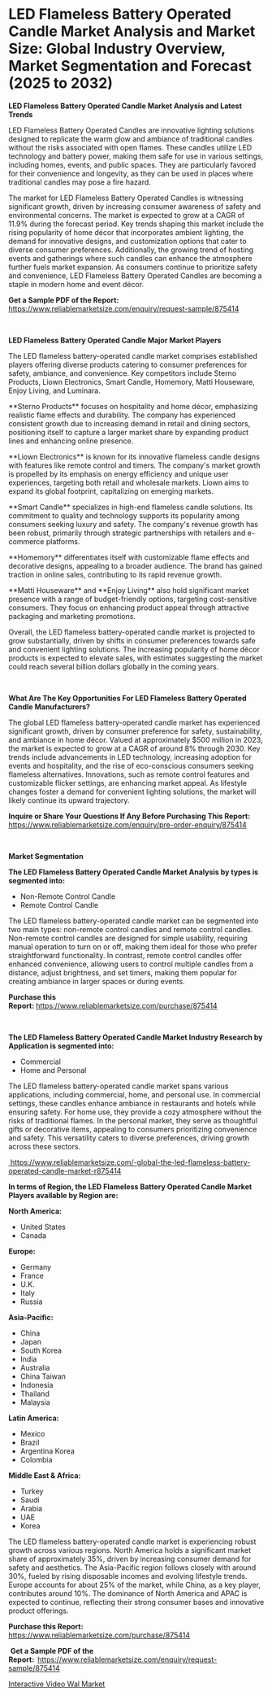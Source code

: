 <p><h1>LED Flameless Battery Operated Candle Market Analysis and Market Size: Global Industry Overview, Market Segmentation and Forecast (2025 to 2032)</h1></p><p><strong>LED Flameless Battery Operated Candle Market Analysis and Latest Trends</strong></p>
<p><p>LED Flameless Battery Operated Candles are innovative lighting solutions designed to replicate the warm glow and ambiance of traditional candles without the risks associated with open flames. These candles utilize LED technology and battery power, making them safe for use in various settings, including homes, events, and public spaces. They are particularly favored for their convenience and longevity, as they can be used in places where traditional candles may pose a fire hazard.</p><p>The market for LED Flameless Battery Operated Candles is witnessing significant growth, driven by increasing consumer awareness of safety and environmental concerns. The market is expected to grow at a CAGR of 11.9% during the forecast period. Key trends shaping this market include the rising popularity of home décor that incorporates ambient lighting, the demand for innovative designs, and customization options that cater to diverse consumer preferences. Additionally, the growing trend of hosting events and gatherings where such candles can enhance the atmosphere further fuels market expansion. As consumers continue to prioritize safety and convenience, LED Flameless Battery Operated Candles are becoming a staple in modern home and event décor.</p></p>
<p><strong>Get a Sample PDF of the Report:&nbsp;</strong> <a href="https://www.reliablemarketsize.com/enquiry/request-sample/875414?utm_campaign=3205&utm_medium=2&utm_source=Github&utm_content=ia&utm_term=21032025&utm_id=led-flameless-battery-operated-candle">https://www.reliablemarketsize.com/enquiry/request-sample/875414</a></p>
<p>&nbsp;</p>
<p><strong>LED Flameless Battery Operated Candle Major Market Players</strong></p>
<p><p>The LED flameless battery-operated candle market comprises established players offering diverse products catering to consumer preferences for safety, ambiance, and convenience. Key competitors include Sterno Products, Liown Electronics, Smart Candle, Homemory, Matti Houseware, Enjoy Living, and Luminara.</p><p>**Sterno Products** focuses on hospitality and home décor, emphasizing realistic flame effects and durability. The company has experienced consistent growth due to increasing demand in retail and dining sectors, positioning itself to capture a larger market share by expanding product lines and enhancing online presence.</p><p>**Liown Electronics** is known for its innovative flameless candle designs with features like remote control and timers. The company's market growth is propelled by its emphasis on energy efficiency and unique user experiences, targeting both retail and wholesale markets. Liown aims to expand its global footprint, capitalizing on emerging markets.</p><p>**Smart Candle** specializes in high-end flameless candle solutions. Its commitment to quality and technology supports its popularity among consumers seeking luxury and safety. The company's revenue growth has been robust, primarily through strategic partnerships with retailers and e-commerce platforms.</p><p>**Homemory** differentiates itself with customizable flame effects and decorative designs, appealing to a broader audience. The brand has gained traction in online sales, contributing to its rapid revenue growth.</p><p>**Matti Houseware** and **Enjoy Living** also hold significant market presence with a range of budget-friendly options, targeting cost-sensitive consumers. They focus on enhancing product appeal through attractive packaging and marketing promotions.</p><p>Overall, the LED flameless battery-operated candle market is projected to grow substantially, driven by shifts in consumer preferences towards safe and convenient lighting solutions. The increasing popularity of home décor products is expected to elevate sales, with estimates suggesting the market could reach several billion dollars globally in the coming years.</p></p>
<p>&nbsp;</p>
<p><strong>What Are The Key Opportunities For LED Flameless Battery Operated Candle Manufacturers?</strong></p>
<p><p>The global LED flameless battery-operated candle market has experienced significant growth, driven by consumer preference for safety, sustainability, and ambiance in home décor. Valued at approximately $500 million in 2023, the market is expected to grow at a CAGR of around 8% through 2030. Key trends include advancements in LED technology, increasing adoption for events and hospitality, and the rise of eco-conscious consumers seeking flameless alternatives. Innovations, such as remote control features and customizable flicker settings, are enhancing market appeal. As lifestyle changes foster a demand for convenient lighting solutions, the market will likely continue its upward trajectory.</p></p>
<p><strong>Inquire or Share Your Questions If Any Before Purchasing This Report:</strong> <a href="https://www.reliablemarketsize.com/enquiry/pre-order-enquiry/875414?utm_campaign=3205&utm_medium=2&utm_source=Github&utm_content=ia&utm_term=21032025&utm_id=led-flameless-battery-operated-candle">https://www.reliablemarketsize.com/enquiry/pre-order-enquiry/875414</a></p>
<p>&nbsp;</p>
<p><strong>Market Segmentation</strong></p>
<p><strong>The LED Flameless Battery Operated Candle Market Analysis by types is segmented into:</strong></p>
<p><ul><li>Non-Remote Control Candle</li><li>Remote Control Candle</li></ul></p>
<p><p>The LED flameless battery-operated candle market can be segmented into two main types: non-remote control candles and remote control candles. Non-remote control candles are designed for simple usability, requiring manual operation to turn on or off, making them ideal for those who prefer straightforward functionality. In contrast, remote control candles offer enhanced convenience, allowing users to control multiple candles from a distance, adjust brightness, and set timers, making them popular for creating ambiance in larger spaces or during events.</p></p>
<p><strong>Purchase this Report:&nbsp;</strong><a href="https://www.reliablemarketsize.com/purchase/875414?utm_campaign=3205&utm_medium=2&utm_source=Github&utm_content=ia&utm_term=21032025&utm_id=led-flameless-battery-operated-candle">https://www.reliablemarketsize.com/purchase/875414</a></p>
<p>&nbsp;</p>
<p><strong>The LED Flameless Battery Operated Candle Market Industry Research by Application is segmented into:</strong></p>
<p><ul><li>Commercial</li><li>Home and Personal</li></ul></p>
<p><p>The LED flameless battery-operated candle market spans various applications, including commercial, home, and personal use. In commercial settings, these candles enhance ambiance in restaurants and hotels while ensuring safety. For home use, they provide a cozy atmosphere without the risks of traditional flames. In the personal market, they serve as thoughtful gifts or decorative items, appealing to consumers prioritizing convenience and safety. This versatility caters to diverse preferences, driving growth across these sectors.</p></p>
<p><a href="https://www.reliablemarketsize.com/-global-the-led-flameless-battery-operated-candle-market-r875414?utm_campaign=3205&utm_medium=2&utm_source=Github&utm_content=ia&utm_term=21032025&utm_id=led-flameless-battery-operated-candle">&nbsp;https://www.reliablemarketsize.com/-global-the-led-flameless-battery-operated-candle-market-r875414</a></p>
<p><strong>In terms of Region, the LED Flameless Battery Operated Candle Market Players available by Region are:</strong></p>
<p>
    <p> <strong> North America: </strong>
        <ul>
            <li>United States</li>
            <li>Canada</li>
        </ul>
        </p> 
    <p> <strong> Europe: </strong>
        <ul>
            <li>Germany</li>
            <li>France</li>
            <li>U.K.</li>
            <li>Italy</li>
            <li>Russia</li>
        </ul>
        </p> 
    <p> <strong> Asia-Pacific: </strong>
        <ul>
            <li>China</li>
            <li>Japan</li>
            <li>South Korea</li>
            <li>India</li>
            <li>Australia</li>
            <li>China Taiwan</li>
            <li>Indonesia</li>
            <li>Thailand</li>
            <li>Malaysia</li>
        </ul>
        </p> 
    <p> <strong> Latin America: </strong>
        <ul>
            <li>Mexico</li>
            <li>Brazil</li>
            <li>Argentina Korea</li>
            <li>Colombia</li>
        </ul>
        </p> 
    <p> <strong> Middle East & Africa: </strong>
        <ul>
            <li>Turkey</li>
            <li>Saudi</li>
            <li>Arabia</li>
            <li>UAE</li>
            <li>Korea</li>
        </ul>
    </p>
    </p>
<p><p>The LED flameless battery-operated candle market is experiencing robust growth across various regions. North America holds a significant market share of approximately 35%, driven by increasing consumer demand for safety and aesthetics. The Asia-Pacific region follows closely with around 30%, fueled by rising disposable incomes and evolving lifestyle trends. Europe accounts for about 25% of the market, while China, as a key player, contributes around 10%. The dominance of North America and APAC is expected to continue, reflecting their strong consumer bases and innovative product offerings.</p></p>
<p><strong>Purchase this Report: </strong><a href="https://www.reliablemarketsize.com/purchase/875414?utm_campaign=3205&utm_medium=2&utm_source=Github&utm_content=ia&utm_term=21032025&utm_id=led-flameless-battery-operated-candle">https://www.reliablemarketsize.com/purchase/875414</a></p>
<p>&nbsp;<strong>Get a Sample PDF of the Report:&nbsp;&nbsp;</strong><a href="https://www.reliablemarketsize.com/enquiry/request-sample/875414?utm_campaign=3205&utm_medium=2&utm_source=Github&utm_content=ia&utm_term=21032025&utm_id=led-flameless-battery-operated-candle">https://www.reliablemarketsize.com/enquiry/request-sample/875414</a></p>
<p><strong></strong></p>
<p><p><a href="https://github.com/shrebasokib/Market-Research-Report-List-1/blob/main/interactive-video-wal-market.md?utm_campaign=3205&utm_medium=2&utm_source=Github&utm_content=ia&utm_term=21032025&utm_id=led-flameless-battery-operated-candle">Interactive Video Wal Market</a></p></p>